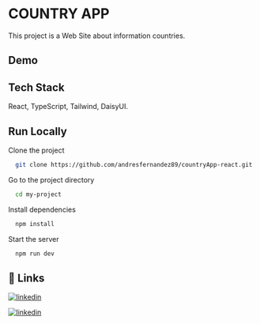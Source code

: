 
# COUNTRY APP

This project is a Web Site about information countries.


## Demo




## Tech Stack

React, TypeScript, Tailwind, DaisyUI.




## Run Locally

Clone the project

```bash
  git clone https://github.com/andresfernandez89/countryApp-react.git
```

Go to the project directory

```bash
  cd my-project
```

Install dependencies

```bash
  npm install
```

Start the server

```bash
  npm run dev
```


## 🔗 Links

[![linkedin](https://img.shields.io/badge/linkedin-0A66C2?style=for-the-badge&logo=linkedin&logoColor=white)](https://www.linkedin.com/in/andresfernandez89/)

[![linkedin](https://img.shields.io/badge/linkedin-0A66C2?style=for-the-badge&logo=linkedin&logoColor=white)](https://www.linkedin.com/in/nicolas-selicki-web-fullstack/)


